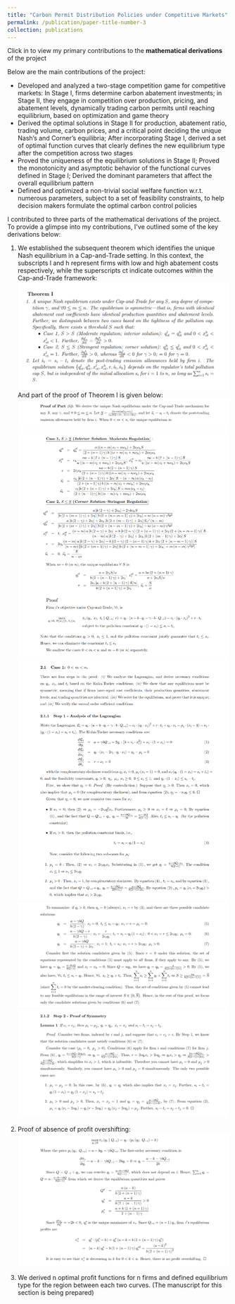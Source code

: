 ```yaml
---
title: "Carbon Permit Distribution Policies under Competitive Markets"
permalink: /publication/paper-title-number-3
collection: publications
---
```

Click in to view my primary contributions to the **mathematical derivations** of the project

Below are the main contributions of the project:
* Developed and analyzed a two-stage competition game for competitive markets: In Stage I, firms determine carbon abatement investments; in Stage II, they engage in competition over production, pricing, and abatement levels, dynamically trading carbon permits until reaching equilibrium, based on optimization and game theory
* Derived the optimal solutions in Stage II for production, abatement ratio, trading volume, carbon prices, and a critical point deciding the unique Nash’s and Corner’s equilibria; After incorporating Stage I, derived a set of optimal function curves that clearly defines the new equilibrium type after the competition across two stages
* Proved the uniqueness of the equilibrium solutions in Stage II; Proved the monotonicity and asymptotic behavior of the functional curves defined in Stage I; Derived the dominant parameters that affect the overall equilibrium pattern
* Defined and optimized a non-trivial social welfare function w.r.t. numerous parameters, subject to a set of feasibility constraints, to help decision makers formulate the optimal carbon control policies

I contributed to three parts of the mathematical derivations of the project. To provide a glimpse into my contributions, I've outlined some of the key derivations below:

1. We established the subsequent theorem which identifies the unique Nash equilibrium in a Cap-and-Trade setting. In this context, the subscripts l and h represent firms with low and high abatement costs respectively, while the superscripts ct indicate outcomes within the Cap-and-Trade framework:
![avatar](/images/part1.png)
And part of the proof of Theorem I is given below:
![avatar](/images/p1.png)
![avatar](/images/p2.png)
![avatar](/images/p3.png)
![avatar](/images/p4.png)
![avatar](/images/p5.png)

3. Proof of absence of profit overshifting:
![avatar](/images/absence.png)

4. We derived n optimal profit functions for n firms and defined equilibrium type for the region between each two curves. (The manuscript for this section is being prepared)
